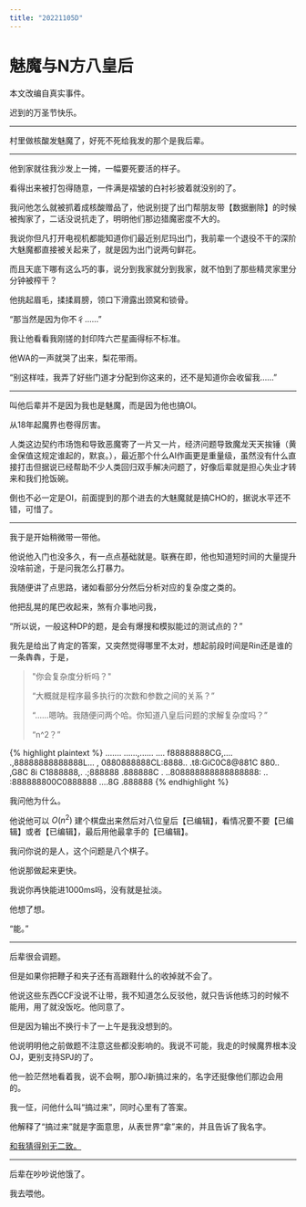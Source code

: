 ```yaml
---
title: "20221105D"
---
```


# 魅魔与N方八皇后

本文改编自真实事件。

迟到的万圣节快乐。

-------

村里做核酸发魅魔了，好死不死给我发的那个是我后辈。

----------

他到家就往我沙发上一摊，一幅要死要活的样子。

看得出来被打包得随意，一件满是褶皱的白衬衫披着就没别的了。

我问他怎么就被抓着成核酸赠品了，他说别提了出门帮朋友带【数据删除】的时候被掏家了，二话没说抗走了，明明他们那边猎魔密度不大的。

我说你但凡打开电视机都能知道你们最近别尼玛出门，我前辈一个退役不干的深阶大魅魔都直接被关起来了，就是因为出门说两句鲜花。

而且天底下哪有这么巧的事，说分到我家就分到我家，就不怕到了那些精灵家里分分钟被榨干？

他挑起眉毛，揉揉肩膀，领口下滑露出颈窝和锁骨。

“那当然是因为你不彳……”

我让他看看我刚搓的封印阵六芒星画得标不标准。

他WA的一声就哭了出来，梨花带雨。

“别这样哇，我弄了好些门道才分配到你这来的，还不是知道你会收留我……”

------------

叫他后辈并不是因为我也是魅魔，而是因为他也搞OI。

从18年起魔界也卷得厉害。

人类这边契约市场饱和导致恶魔寄了一片又一片，经济问题导致魔龙天天挨锤（黄金保值这规定谁起的，默哀。），最近那个什么AI作画更是重量级，虽然没有什么直接打击但据说已经帮助不少人类回归双手解决问题了，好像后辈就是担心失业才转来和我们抢饭碗。

倒也不必一定是OI，前面提到的那个进去的大魅魔就是搞CHO的，据说水平还不错，可惜了。

---------------

我于是开始稍微带一带他。

他说他入门也没多久，有一点点基础就是。联赛在即，他也知道短时间的大量提升没啥前途，于是问我怎么打暴力。

我随便讲了点思路，诸如看部分分然后分析对应的复杂度之类的。

他把乱晃的尾巴收起来，煞有介事地问我，

“所以说，一般这种DP的题，是会有爆搜和模拟能过的测试点的？”

我先是给出了肯定的答案，又突然觉得哪里不太对，想起前段时间是Rin还是谁的一条犇犇，于是，

> "你会复杂度分析吗？"
>
> “大概就是程序最多执行的次数和参数之间的关系？”
>
> “……嗯呐。我随便问两个哈。你知道八皇后问题的求解复杂度吗？”
>
> “n^2？”

{% highlight plaintext %}
....... ......,......
.... f88888888CG,....
 .,88888888888888L...
, 0880888888CL:8888..
.t8:GiC0C8@881C 880..
,G8C  8i   C1888888,.
.;888888   .888888C .
..808888888888888888:
.. :888888800C0888888
....8G        .888888
{% endhighlight %}

我问他为什么。

他说他可以 $O(n^2)$ 建个棋盘出来然后对八位皇后【已编辑】，看情况要不要【已编辑】或者【已编辑】，最后用他最拿手的【已编辑】。

我问你说的是人，这个问题是八个棋子。

他说那做起来更快。

我说你再快能进1000ms吗，没有就是扯淡。

他想了想。

“能。”

-------------------

后辈很会调题。

但是如果你把鞭子和夹子还有高跟鞋什么的收掉就不会了。

他说这些东西CCF没说不让带，我不知道怎么反驳他，就只告诉他练习的时候不能用，用了就没饭吃。他同意了。

但是因为输出不换行卡了一上午是我没想到的。

他说明明他之前做题不注意这些都没影响的。我说不可能，我走的时候魔界根本没OJ，更别支持SPJ的了。

他一脸茫然地看着我，说不会啊，那OJ新搞过来的，名字还挺像他们那边会用的。

我一怔，问他什么叫“搞过来”，同时心里有了答案。

他解释了“搞过来”就是字面意思，从表世界“拿”来的，并且告诉了我名字。

[和我猜得别无二致。](https://darkbzoj.cc/)

-----------

后辈在吵吵说他饿了。

我去喂他。